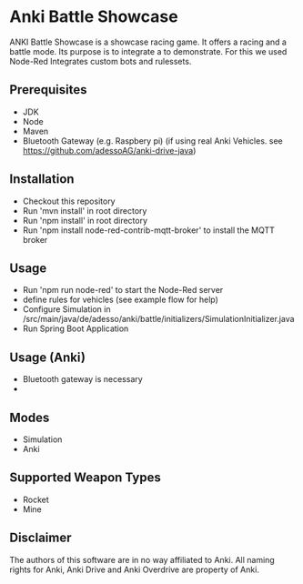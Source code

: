 # Anki Battle Showcase
ANKI Battle Showcase is a showcase racing game.
It offers a racing and a battle mode.
Its purpose is to integrate a to demonstrate.
For this we used Node-Red
Integrates custom bots and rulessets.

## Prerequisites
* JDK
* Node
* Maven
* Bluetooth Gateway (e.g. Raspbery pi) (if using real Anki Vehicles. see https://github.com/adessoAG/anki-drive-java)

## Installation
* Checkout this repository
* Run 'mvn install' in root directory
* Run 'npm install' in root directory
* Run 'npm install node-red-contrib-mqtt-broker' to install the MQTT broker
## Usage
* Run 'npm run node-red' to start the Node-Red server
* define rules for vehicles (see example flow for help)
* Configure Simulation in /src/main/java/de/adesso/anki/battle/initializers/SimulationInitializer.java
* Run Spring Boot Application


## Usage (Anki)
* Bluetooth gateway is necessary
*


## Modes
* Simulation
* Anki

## Supported Weapon Types
* Rocket
* Mine

## Disclaimer
The authors of this software are in no way affiliated to Anki. All naming rights for Anki, Anki Drive and Anki Overdrive are property of Anki.
